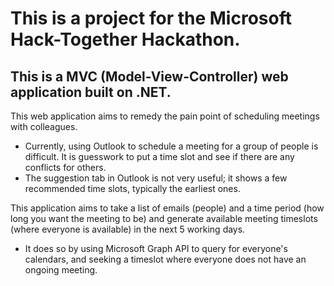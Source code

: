 # This is a project for the Microsoft Hack-Together Hackathon.

## This is a MVC (Model-View-Controller) web application built on .NET. 

This web application aims to remedy the pain point of scheduling meetings with colleagues. 
- Currently, using Outlook to schedule a meeting for a group of people is difficult. It is guesswork to put a time slot and see if there are any conflicts for others. 
- The suggestion tab in Outlook is not very useful; it shows a few recommended time slots, typically the earliest ones.

This application aims to take a list of emails (people) and a time period (how long you want the meeting to be) and generate available meeting timeslots (where everyone is available) in the next 5 working days. 
- It does so by using Microsoft Graph API to query for everyone's calendars, and seeking a timeslot where everyone does not have an ongoing meeting.